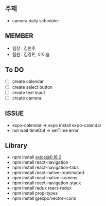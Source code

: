 ## 주제

- camera daily scheduler

## MEMBER

- 팀장 : 김한주
- 팀원 : 김경민, 이이슬

## To DO

- [ ] create calendar
- [ ] create select button
- [ ] create text input
- [ ] create camera

## ISSUE

- expo-calendar => expo install expo-calendar
- not wait timeOut => setTime error

## Library

- npm install axios@0.18.0
- npm install react-navigation
- npm install react-navigation-tabs
- npm install react-native-reanimated
- npm install react-native-screens
- npm install react-navigation-stack
- npm install redux react-redux
- npm install prop-types
- npm install @expo/vector-icons
